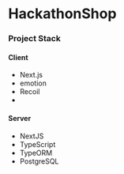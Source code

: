 # HackathonShop

### Project Stack

#### Client

- Next.js
- emotion
- Recoil
-

#### Server

- NextJS
- TypeScript
- TypeORM
- PostgreSQL
